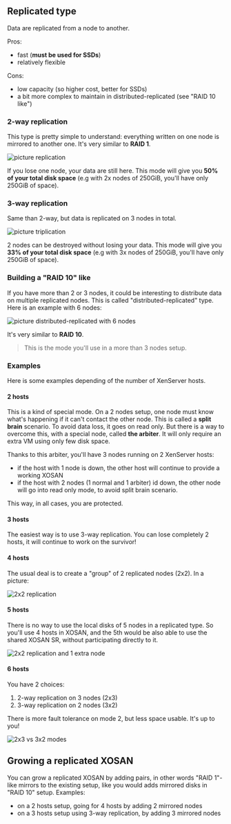 ## Replicated type

Data are replicated from a node to another.

Pros:

* fast (**must be used for SSDs**)
* relatively flexible

Cons:

* low capacity (so higher cost, better for SSDs)
* a bit more complex to maintain in distributed-replicated (see "RAID 10 like")

### 2-way replication

This type is pretty simple to understand: everything written on one node is mirrored to another one. It's very similar to **RAID 1**.

![picture replication]()

If you lose one node, your data are still here. This mode will give you **50% of your total disk space** (e.g with 2x nodes of 250GiB, you'll have only 250GiB of space).

### 3-way replication

Same than 2-way, but data is replicated on 3 nodes in total.

![picture triplication]()

2 nodes can be destroyed without losing your data. This mode will give you **33% of your total disk space** (e.g with 3x nodes of 250GiB, you'll have only 250GiB of space).

### Building a "RAID 10" like

If you have more than 2 or 3 nodes, it could be interesting to distribute data on multiple replicated nodes. This is called "distributed-replicated" type. Here is an example with 6 nodes:

![picture distributed-replicated with 6 nodes]()

It's very similar to **RAID 10**.

> This is the mode you'll use in a more than 3 nodes setup.

### Examples

Here is some examples depending of the number of XenServer hosts.

#### 2 hosts

This is a kind of special mode. On a 2 nodes setup, one node must know what's happening if it can't contact the other node. This is called a **split brain** scenario. To avoid data loss, it goes on read only. But there is a way to overcome this, with a special node, called **the arbiter**. It will only require an extra VM using only few disk space.

Thanks to this arbiter, you'll have 3 nodes running on 2 XenServer hosts:

* if the host with 1 node is down, the other host will continue to provide a working XOSAN
* if the host with 2 nodes (1 normal and 1 arbiter) id down, the other node will go into read only mode, to avoid split brain scenario.

This way, in all cases, you are protected.

#### 3 hosts

The easiest way is to use 3-way replication. You can lose completely 2 hosts, it will continue to work on the survivor!

#### 4 hosts

The usual deal is to create a "group" of 2 replicated nodes (2x2). In a picture:

![2x2 replication]()

#### 5 hosts

There is no way to use the local disks of 5 nodes in a replicated type. So you'll use 4 hosts in XOSAN, and the 5th would be also able to use the shared XOSAN SR, without participating directly to it.

![2x2 replication and 1 extra node]()

#### 6 hosts

You have 2 choices:

1. 2-way replication on 3 nodes (2x3)
2. 3-way replication on 2 nodes (3x2)

There is more fault tolerance on mode 2, but less space usable. It's up to you!

![2x3 vs 3x2 modes]()

## Growing a replicated XOSAN

You can grow a replicated XOSAN by adding pairs, in other words "RAID 1"-like mirrors to the existing setup, like you would adds mirrored disks in "RAID 10" setup. Examples:

* on a 2 hosts setup, going for 4 hosts by adding 2 mirrored nodes
* on a 3 hosts setup using 3-way replication, by adding 3 mirrored nodes
